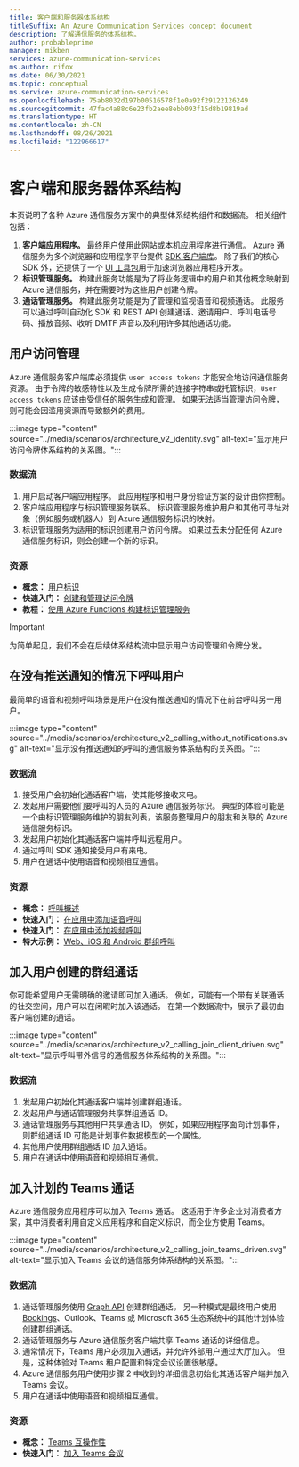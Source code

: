 ```yaml
---
title: 客户端和服务器体系结构
titleSuffix: An Azure Communication Services concept document
description: 了解通信服务的体系结构。
author: probableprime
manager: mikben
services: azure-communication-services
ms.author: rifox
ms.date: 06/30/2021
ms.topic: conceptual
ms.service: azure-communication-services
ms.openlocfilehash: 75ab8032d197b00516578f1e0a92f29122126249
ms.sourcegitcommit: 47fac4a88c6e23fb2aee8ebb093f15d8b19819ad
ms.translationtype: HT
ms.contentlocale: zh-CN
ms.lasthandoff: 08/26/2021
ms.locfileid: "122966617"
---
```

# <a name="client-and-server-architecture"></a>客户端和服务器体系结构

本页说明了各种 Azure 通信服务方案中的典型体系结构组件和数据流。 相关组件包括：

1. **客户端应用程序。** 最终用户使用此网站或本机应用程序进行通信。 Azure 通信服务为多个浏览器和应用程序平台提供 [SDK 客户端库](sdk-options.md)。 除了我们的核心 SDK 外，还提供了一个 [UI 工具包](https://aka.ms/acsstorybook)用于加速浏览器应用程序开发。
1. **标识管理服务。**  构建此服务功能是为了将业务逻辑中的用户和其他概念映射到 Azure 通信服务，并在需要时为这些用户创建令牌。
1. **通话管理服务。**  构建此服务功能是为了管理和监视语音和视频通话。  此服务可以通过呼叫自动化 SDK 和 REST API 创建通话、邀请用户、呼叫电话号码、播放音频、收听 DMTF 声音以及利用许多其他通话功能。


## <a name="user-access-management"></a>用户访问管理

Azure 通信服务客户端库必须提供 `user access tokens` 才能安全地访问通信服务资源。 由于令牌的敏感特性以及生成令牌所需的连接字符串或托管标识，`User access tokens` 应该由受信任的服务生成和管理。 如果无法适当管理访问令牌，则可能会因滥用资源而导致额外的费用。

:::image type="content" source="../media/scenarios/architecture_v2_identity.svg" alt-text="显示用户访问令牌体系结构的关系图。":::

### <a name="dataflows"></a>数据流
1. 用户启动客户端应用程序。 此应用程序和用户身份验证方案的设计由你控制。
2. 客户端应用程序与标识管理服务联系。 标识管理服务维护用户和其他可寻址对象（例如服务或机器人）到 Azure 通信服务标识的映射。
3. 标识管理服务为适用的标识创建用户访问令牌。 如果过去未分配任何 Azure 通信服务标识，则会创建一个新的标识。  

### <a name="resources"></a>资源
- **概念：** [用户标识](identity-model.md)
- **快速入门：** [创建和管理访问令牌](../quickstarts/access-tokens.md)
- **教程：** [使用 Azure Functions 构建标识管理服务](../tutorials/trusted-service-tutorial.md)

> [!IMPORTANT]
> 为简单起见，我们不会在后续体系结构流中显示用户访问管理和令牌分发。


## <a name="calling-a-user-without-push-notifications"></a>在没有推送通知的情况下呼叫用户
最简单的语音和视频呼叫场景是用户在没有推送通知的情况下在前台呼叫另一用户。

:::image type="content" source="../media/scenarios/architecture_v2_calling_without_notifications.svg" alt-text="显示没有推送通知的呼叫的通信服务体系结构的关系图。":::

### <a name="dataflows"></a>数据流

1. 接受用户会初始化通话客户端，使其能够接收来电。
2. 发起用户需要他们要呼叫的人员的 Azure 通信服务标识。 典型的体验可能是一个由标识管理服务维护的朋友列表，该服务整理用户的朋友和关联的 Azure 通信服务标识。
3. 发起用户初始化其通话客户端并呼叫远程用户。
4. 通过呼叫 SDK 通知接受用户有来电。
5. 用户在通话中使用语音和视频相互通信。

### <a name="resources"></a>资源
- **概念：** [呼叫概述](voice-video-calling/calling-sdk-features.md)
- **快速入门：** [在应用中添加语音呼叫](../quickstarts/voice-video-calling/getting-started-with-calling.md)
- **快速入门：** [在应用中添加视频呼叫](../quickstarts/voice-video-calling/get-started-with-video-calling.md)
- **特大示例：** [Web、iOS 和 Android 群组呼叫](../samples/calling-hero-sample.md)


## <a name="joining-a-user-created-group-call"></a>加入用户创建的群组通话
你可能希望用户无需明确的邀请即可加入通话。 例如，可能有一个带有关联通话的社交空间，用户可以在闲暇时加入该通话。 在第一个数据流中，展示了最初由客户端创建的通话。

:::image type="content" source="../media/scenarios/architecture_v2_calling_join_client_driven.svg" alt-text="显示呼叫带外信号的通信服务体系结构的关系图。":::

### <a name="dataflows"></a>数据流
1. 发起用户初始化其通话客户端并创建群组通话。
2. 发起用户与通话管理服务共享群组通话 ID。
3. 通话管理服务与其他用户共享通话 ID。 例如，如果应用程序面向计划事件，则群组通话 ID 可能是计划事件数据模型的一个属性。
4. 其他用户使用群组通话 ID 加入通话。
5. 用户在通话中使用语音和视频相互通信。


## <a name="joining-a-scheduled-teams-call"></a>加入计划的 Teams 通话
Azure 通信服务应用程序可以加入 Teams 通话。 这适用于许多企业对消费者方案，其中消费者利用自定义应用程序和自定义标识，而企业方使用 Teams。

:::image type="content" source="../media/scenarios/architecture_v2_calling_join_teams_driven.svg" alt-text="显示加入 Teams 会议的通信服务体系结构的关系图。":::


### <a name="dataflows"></a>数据流
1. 通话管理服务使用 [Graph API](/graph/api/resources/onlinemeeting?view=graph-rest-1.0) 创建群组通话。 另一种模式是最终用户使用 [Bookings](https://www.microsoft.com/microsoft-365/business/scheduling-and-booking-app)、Outlook、Teams 或 Microsoft 365 生态系统中的其他计划体验创建群组通话。
2. 通话管理服务与 Azure 通信服务客户端共享 Teams 通话的详细信息。
3. 通常情况下，Teams 用户必须加入通话，并允许外部用户通过大厅加入。 但是，这种体验对 Teams 租户配置和特定会议设置很敏感。
4. Azure 通信服务用户使用步骤 2 中收到的详细信息初始化其通话客户端并加入 Teams 会议。
5. 用户在通话中使用语音和视频相互通信。

### <a name="resources"></a>资源
- **概念：** [Teams 互操作性](teams-interop.md)
- **快速入门：** [加入 Teams 会议](../quickstarts/voice-video-calling/get-started-teams-interop.md)